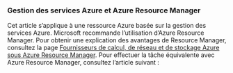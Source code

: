 ### Gestion des services Azure et Azure Resource Manager
 
Cet article s’applique à une ressource Azure basée sur la gestion des services Azure. Microsoft recommande l’utilisation d’Azure Resource Manager. Pour obtenir une explication des avantages de Resource Manager, consultez la page [Fournisseurs de calcul, de réseau et de stockage Azure sous Azure Resource Manager](../articles/virtual-machines/virtual-machines-azurerm-versus-azuresm.md). Pour effectuer la tâche équivalente avec Azure Resource Manager, consultez l’article suivant :

<!---HONumber=62-->